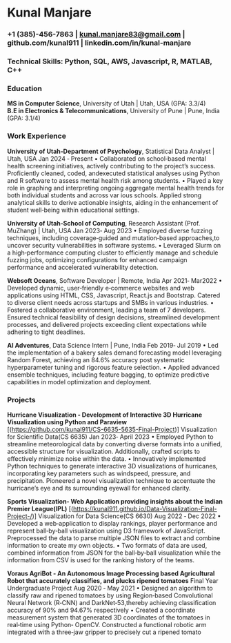 # Kunal Manjare

### +1 (385)-456-7863 | kunal.manjare83@gmail.com | github.com/kunal911 | linkedin.com/in/kunal-manjare

### Technical Skills: Python, SQL, AWS, Javascript, R, MATLAB, C++

### Education
__MS in Computer Science__, University of Utah | Utah, USA (GPA: 3.3/4)                                      
__B.E in Electronics & Telecommunications__, University of Pune | Pune, India (GPA: 3.1/4)


### Work Experience
__University of Utah‑Department of Psychology__, Statistical Data Analyst | Utah, USA
 Jan 2024 ‑ Present
 • Collaborated on school‑based mental health screening initiatives, actively contributing to the project’s success. Proficiently cleaned,
 coded, andexecuted statistical analyses using Python and R software to assess mental health risk among students.
 • Played a key role in graphing and interpreting ongoing aggregate mental health trends for both individual students and across var
ious schools. Applied strong analytical skills to derive actionable insights, aiding in the enhancement of student well‑being within
 educational settings.

 __University of Utah‑School of Computing__, Research Assistant (Prof. MuZhang) | Utah, USA
 Jan 2023‑ Aug 2023
 • Employed diverse fuzzing techniques, including coverage‑guided and mutation‑based approaches,to uncover security vulnerabilities
 in software systems.
 • Leveraged Slurm on a high‑performance computing cluster to efficiently manage and schedule fuzzing jobs, optimizing configurations
 for enhanced campaign performance and accelerated vulnerability detection.
 
 __Websoft Oceans__, Software Developer | Remote, India
 Apr 2021‑ Mar2022
 • Developed dynamic, user‑friendly e‑commerce websites and web applications using HTML, CSS, Javascript, React.js and Bootstrap.
 Catered to diverse client needs across startups and SMBs in various industries.
 • Fostered a collaborative environment, leading a team of 7 developers. Ensured technical feasibility of design decisions, streamlined
 development processes, and delivered projects exceeding client expectations while adhering to tight deadlines.
 
 __AI Adventures__, Data Science Intern | Pune, India
 Feb 2019‑ Jul 2019
• Led the implementation of a bakery sales demand forecasting model leveraging Random Forest, achieving an 84.6% accuracy post systematic 
hyperparameter tuning and rigorous feature selection. 
• Applied advanced ensemble techniques, including feature bagging, to optimize predictive capabilities in model optimization and deployment.


### Projects
__Hurricane Visualization ‑ Development of Interactive 3D Hurricane Visualization using
 Python and Paraview__ [(https://github.com/kunal911/CS-6635-5635-Final-Project)]
 Visualization for Scientific Data(CS 6635)                                             Jan 2023‑ April 2023
 • Employed Python to streamline meteorological data by converting diverse formats into a unified, accessible structure for visualization.
 Additionally, crafted scripts to effectively minimize noise within the data.
 • Innovatively implemented Python techniques to generate interactive 3D visualizations of hurricanes, incorporating key parameters such as windspeed, pressure, and precipitation. Pioneered a novel visualization technique to accentuate the hurricane’s eye and its surrounding eyewall for enhanced clarity.

__Sports Visualization‑ Web Application providing insights about the Indian Premier
 League(IPL)__ [(https://kunal911.github.io/Data-Visualization-Final-Project-/)]
 Visualization for Data Science(CS 6630)                                                 Aug 2022 ‑ Dec 2022
 • Developed a web‑application to display rankings, player performance and represent ball‑by‑ball visualization using D3 framework of JavaScript. Preprocessed the data to parse multiple JSON files to extract and combine information to create my own objects.
 • Two formats of data are used, combined information from JSON for the ball‑by‑ball visualization while the information from CSV is used for the ranking history of the teams.

 
 __Voraus AgriBot ‑ An Autonomous Image Processing based Agricultural Robot that accurately
 classifies, and plucks ripened tomatoes__
 Final Year Undergraduate Project                                                        Aug 2020 ‑ May 2021
 • Designed an algorithm to classify raw and ripened tomatoes by using Region‑based Convolutional Neural Network (R‑CNN) and DarkNet‑53,thereby achieving classification accuracy of 90% and 94.67% respectively
 • Created a coordinate measurement system that generated 3D coordinates of the tomatoes in real‑time using Python‑ OpenCV. Constructed a functional robotic arm integrated with a three‑jaw gripper to precisely cut a ripened tomato

 
